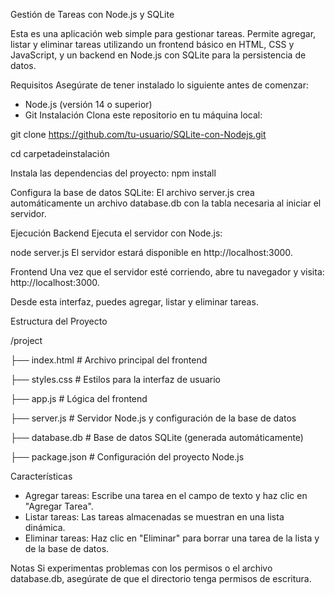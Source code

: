 Gestión de Tareas con Node.js y SQLite

Esta es una aplicación web simple para gestionar tareas. Permite agregar, listar y eliminar tareas utilizando un frontend básico en HTML, CSS y JavaScript, y un backend en Node.js con SQLite para la persistencia de datos.

Requisitos
Asegúrate de tener instalado lo siguiente antes de comenzar:

 - Node.js (versión 14 o superior)
 - Git
Instalación
Clona este repositorio en tu máquina local:

git clone https://github.com/tu-usuario/SQLite-con-Nodejs.git

cd carpetadeinstalación

Instala las dependencias del proyecto:
npm install

Configura la base de datos SQLite: El archivo server.js crea automáticamente un archivo database.db con la tabla necesaria al iniciar el servidor.

Ejecución
Backend
Ejecuta el servidor con Node.js:

node server.js
El servidor estará disponible en http://localhost:3000.

Frontend
Una vez que el servidor esté corriendo, abre tu navegador y visita: http://localhost:3000.

Desde esta interfaz, puedes agregar, listar y eliminar tareas.

Estructura del Proyecto

/project

├── index.html         # Archivo principal del frontend

├── styles.css         # Estilos para la interfaz de usuario

├── app.js             # Lógica del frontend

├── server.js          # Servidor Node.js y configuración de la base de datos

├── database.db        # Base de datos SQLite (generada automáticamente)

├── package.json       # Configuración del proyecto Node.js

Características
- Agregar tareas: Escribe una tarea en el campo de texto y haz clic en "Agregar Tarea".
- Listar tareas: Las tareas almacenadas se muestran en una lista dinámica.
- Eliminar tareas: Haz clic en "Eliminar" para borrar una tarea de la lista y de la base de datos.

Notas
Si experimentas problemas con los permisos o el archivo database.db, asegúrate de que el directorio tenga permisos de escritura.

